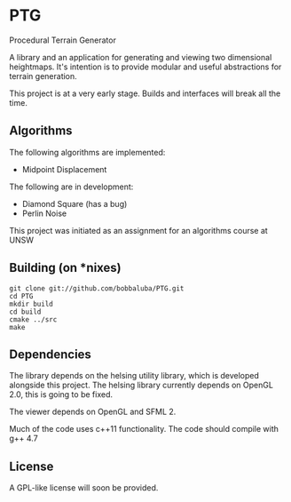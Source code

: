 PTG
===

Procedural Terrain Generator

A library and an application for generating and viewing two dimensional heightmaps.
It's intention is to provide modular and useful abstractions for terrain generation.

This project is at a very early stage. Builds and interfaces will break all the time.

Algorithms
----------

The following algorithms are implemented:
* Midpoint Displacement

The following are in development:
* Diamond Square (has a bug)
* Perlin Noise

This project was initiated as an assignment for an algorithms course at UNSW

Building (on *nixes)
--------------------
    git clone git://github.com/bobbaluba/PTG.git
    cd PTG
    mkdir build
    cd build
    cmake ../src
    make


Dependencies
------------

The library depends on the helsing utility library, which is developed alongside this project.
The helsing library currently depends on OpenGL 2.0, this is going to be fixed.

The viewer depends on OpenGL and SFML 2.

Much of the code uses c++11 functionality. The code should compile with g++ 4.7

License
-------

A GPL-like license will soon be provided.
